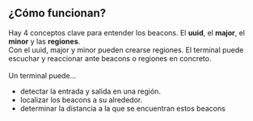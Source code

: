 ## ¿Cómo funcionan?
Hay 4 conceptos clave para entender los beacons. El <strong>uuid</strong>, el <strong>major</strong>, el <strong>minor</strong> y las <strong>regiones</strong>.
<br/>Con el uuid, major y minor pueden crearse regiones. El terminal puede escuchar y reaccionar ante beacons o regiones en concreto.
<br/>
<br/>
Un terminal puede...
<ul>
	<li>detectar la entrada y salida en una región.</li>
	<li>localizar los beacons a su alrededor.</li>
	<li>determinar la distancia a la que se encuentran estos beacons</li>
</ul>